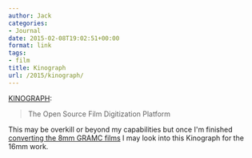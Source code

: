```yaml
---
author: Jack
categories:
- Journal
date: 2015-02-08T19:02:51+00:00
format: link
tags:
- film
title: Kinograph
url: /2015/kinograph/
---
```


[KINOGRAPH][1]:

> The Open Source Film Digitization Platform 

This may be overkill or beyond my capabilities but once I'm finished [converting the 8mm GRAMC films][2] I may look into this Kinograph for the 16mm work.

 [1]: http://kinograph.cc/
 [2]: https://www.baty.net/2015/01/movie-club-transfers/